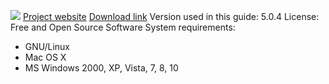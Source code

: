 ![](https://securityinabox.org/sites/securityinabox.org/files/media/tool/logo/tor-logo-hr.png)
[Project website](https://www.torproject.org/)
[Download link](https://www.torproject.org/download/download-easy.html.en#linux)
Version used in this guide: 5.0.4
License: Free and Open Source Software
System requirements:
- GNU/Linux
- Mac OS X 
- MS Windows 2000, XP, Vista, 7, 8, 10
